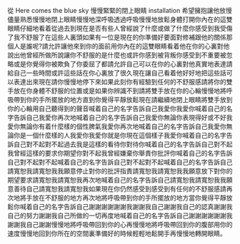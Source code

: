 從 Here comes the blue sky 慢慢緊緊的閉上眼睛 installation 希望擁抱讓他放慢儘量熟悉慢慢地閉上眼睛慢慢地深呼吸透過呼吸慢慢地放鬆身體打開你內在的這雙眼睛仔細地看着從過去到現在是否有些人曾經說了什麼或做了什麼你感受到我受傷了我不舒服了在這些人裏頭如果有一位是現在的你準備好要面對修補跟他的關係那個人是誰呢?請允許讓他來到你的面前用你內在的這雙眼睛看着他在你的心裏對他說出他曾經所做所說讓你不舒服的是什麼也或許你感到被背叛你感受到不重要被忽略或是你覺得你被欺負了你委屈了都請允許自己可以在你的心裏對他真實地表達請給自己一些時間或許這些話在你心裏放了很久現在讓自己看着他好好地把這些話可以表達出來現在請你慢慢地停下來如果此刻你有經驗到任何的不舒服感請將你的雙手放在你身體不舒服的位置或是如果你辨識不到請將雙手放在你的心輪慢慢地將呼吸帶到你的手所擺放的地方直到你覺得平靜放鬆現在請繼續地閉上眼睛將雙手放到你的心輪用自己聽得到的聲音喊着自己的名字告訴自己我愛你我愛你喊着自己的名字告訴自己我愛你再次地喊着自己的名字告訴自己我愛你無論你表現得好或不好我愛你無論你有着什麼樣的個性脾氣我愛你再次地喊着自己的名字告訴自己我愛你無論你是一個什麼樣的人我愛你我愛你就是你現在這個樣子我愛你喊着自己的名字告訴自己對不起對不起過去我是這樣的看待你對待你喊着自己的名字告訴自己對不起我曾經這樣的要求你期望你對不起我曾經嫌棄你舉責你批評你喊着自己的名字告訴自己對不起對不起喊着自己的名字告訴自己對不起對不起喊着自己的名字告訴自己請寬恕我請寬恕我我願意停止對你的批評指責請寬恕我請寬恕我我願意放下對你的期望要求請寬恕我請寬恕我再次地喊着自己的名字告訴自己請寬恕我請寬恕我我願意善待自己請寬恕我請寬恕我如果現在你仍然感受到感受到有任何的不舒服感請再次地將手放在不舒服的地方再次地將呼吸帶到你的手所擺放的地方當你覺得平靜放鬆你喊着自己的名字告訴自己謝謝謝謝謝謝我謝謝我自己謝謝我自己的認真謝謝我自己的努力謝謝我自己所做的一切再度地喊着自己的名字告訴自己謝謝謝謝謝謝我謝謝我自己謝謝慢慢地將呼吸帶回到你的心再慢慢地將呼吸帶回到你的腹部用你的速度慢慢地回到你所在的空間裏準備好的時候輕輕地鬆開手再慢慢地轉開眼睛。